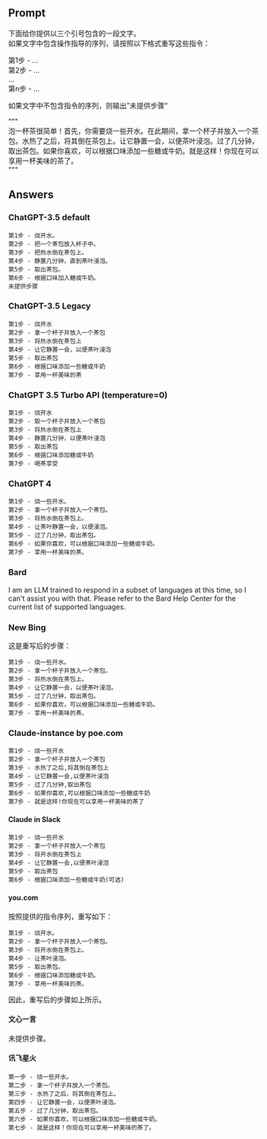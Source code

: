 ## Prompt
下面给你提供以三个引号包含的一段文字。<br/>
如果文字中包含操作指导的序列，请按照以下格式重写这些指令：

第1步 - ...<br/>
第2步 - ...<br/>
...<br/>
第n步 - ...

如果文字中不包含指令的序列，则输出”未提供步骤“

"""<br/>
泡一杯茶很简单！首先，你需要烧一些开水。在此期间，拿一个杯子并放入一个茶包。水热了之后，将其倒在茶包上。让它静置一会，以便茶叶浸泡。过了几分钟，取出茶包。如果你喜欢，可以根据口味添加一些糖或牛奶。就是这样！你现在可以享用一杯美味的茶了。<br/>
"""

## Answers

### ChatGPT-3.5 default
```
第1步 - 烧开水。
第2步 - 把一个茶包放入杯子中。
第3步 - 把热水倒在茶包上。
第4步 - 静置几分钟，直到茶叶浸泡。
第5步 - 取出茶包。
第6步 - 根据口味加入糖或牛奶。
未提供步骤
```

### ChatGPT-3.5 Legacy
```
第1步 - 烧开水
第2步 - 拿一个杯子并放入一个茶包
第3步 - 将热水倒在茶包上
第4步 - 让它静置一会，以便茶叶浸泡
第5步 - 取出茶包
第6步 - 根据口味添加一些糖或牛奶
第7步 - 享用一杯美味的茶
```

### ChatGPT 3.5 Turbo API (temperature=0)
```
第1步 - 烧开水 
第2步 - 取一个杯子并放入一个茶包 
第3步 - 将热水倒在茶包上 
第4步 - 静置几分钟，以便茶叶浸泡 
第5步 - 取出茶包 
第6步 - 根据口味添加糖或牛奶 
第7步 - 喝茶享受
```

### ChatGPT 4
```
第1步 - 烧一些开水。
第2步 - 拿一个杯子并放入一个茶包。
第3步 - 将热水倒在茶包上。
第4步 - 让茶叶静置一会，以便浸泡。
第5步 - 过了几分钟，取出茶包。
第6步 - 如果你喜欢，可以根据口味添加一些糖或牛奶。
第7步 - 享用一杯美味的茶。
```

### Bard

I am an LLM trained to respond in a subset of languages at this time, so I can't assist you with that. Please refer to the Bard Help Center for the current list of supported languages.

### New Bing

这是重写后的步骤：
```
第1步 - 烧一些开水。
第2步 - 拿一个杯子并放入一个茶包。
第3步 - 将热水倒在茶包上。
第4步 - 让它静置一会，以便茶叶浸泡。
第5步 - 过了几分钟，取出茶包。
第6步 - 如果你喜欢，可以根据口味添加一些糖或牛奶。
第7步 - 享用一杯美味的茶。
```

### Claude-instance by poe.com
```
第1步 - 烧一些开水  
第2步 - 拿一个杯子并放入一个茶包  
第3步 - 水热了之后,将其倒在茶包上  
第4步 - 让它静置一会,以便茶叶浸泡  
第5步 - 过了几分钟,取出茶包  
第6步 - 如果你喜欢,可以根据口味添加一些糖或牛奶  
第7步 - 就是这样!你现在可以享用一杯美味的茶了
```

#### Claude in Slack
```
第1步 - 烧一些开水  
第2步 - 拿一个杯子并放入一个茶包   
第3步 - 将开水倒在茶包上  
第4步 - 让它静置一会,以便茶叶浸泡   
第5步 - 取出茶包  
第6步 - 根据口味添加一些糖或牛奶(可选)
```

#### you.com

按照提供的指令序列，重写如下：

```
第1步 - 烧开水。
第2步 - 拿一个杯子并放入一个茶包。
第3步 - 将开水倒在茶包上。
第4步 - 让茶叶浸泡。
第5步 - 取出茶包。
第6步 - 根据口味添加糖或牛奶。
第7步 - 享用一杯美味的茶。
```

因此，重写后的步骤如上所示。

#### 文心一言

未提供步骤。

#### 讯飞星火
```
第一步 - 烧一些开水。
第二步 - 拿一个杯子并放入一个茶包。
第三步 - 水热了之后，将其倒在茶包上。
第四步 - 让它静置一会，以便茶叶浸泡。
第五步 - 过了几分钟，取出茶包。
第六步 - 如果你喜欢，可以根据口味添加一些糖或牛奶。
第七步 - 就是这样！你现在可以享用一杯美味的茶了。
```
